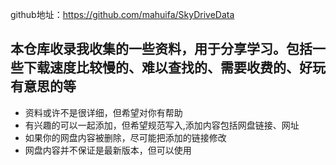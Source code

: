 github地址：https://github.com/mahuifa/SkyDriveData

## **本仓库收录我收集的一些资料，用于分享学习。包括一些下载速度比较慢的、难以查找的、需要收费的、好玩有意思的等**

* 资料或许不是很详细，但希望对你有帮助
* 有兴趣的可以一起添加，但希望规范写入,添加内容包括网盘链接、网址
* 如果你的网盘内容被删除，尽可能把添加的链接修改
* 网盘内容并不保证是最新版本，但可以使用